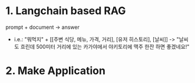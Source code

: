 # 1. Langchain based RAG

prompt + document -> answer

- i.e.: "뭐먹지" + [[주변 식당, 메뉴, 가격, 거리], [유저 히스토리], [날씨]] -> "날씨도 흐린데 500미터 거리에 있는 카가야에서 야키토리에 맥주 한잔 하면 좋겠네요!"


# 2. Make Application
